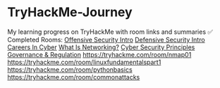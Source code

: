 # TryHackMe-Journey
My learning progress on TryHackMe with room links and summaries
✅ Completed Rooms:
[Offensive Security Intro](https://tryhackme.com/room/offensivesecurityintro)
[Defensive Security Intro](https://tryhackme.com/room/defensivesecurityintro)
[Careers In Cyber](https://tryhackme.com/room/careersincyber)
[What Is Networking?](https://tryhackme.com/room/whatisnetworking)
[Cyber Security Principles](https://tryhackme.com/room/securityprinciples)
[Governance & Regulation](https://tryhackme.com/room/cybergovernanceregulation)
https://tryhackme.com/room/nmap01
https://tryhackme.com/room/linuxfundamentalspart1
https://tryhackme.com/room/pythonbasics
https://tryhackme.com/room/commonattacks

